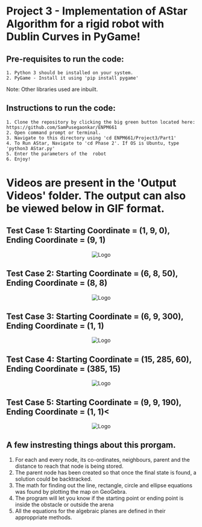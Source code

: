 <h1>Project 3 - Implementation of AStar Algorithm for a rigid robot with Dublin Curves in PyGame!</h1>

  <h2>Pre-requisites to run the code:</h2>

    1. Python 3 should be installed on your system.
    2. PyGame - Install it using 'pip install pygame'

Note:  Other libraries used are inbuilt.</br>

  <h2>Instructions to run the code:</h2>
  
    1. Clone the repository by clicking the big green button located here: https://github.com/SamPusegaonkar/ENPM661
    2. Open command prompt or terminal.
    3. Navigate to this directory using 'cd ENPM661/Project3/Part1'
    4. To Run AStar, Navigate to 'cd Phase 2'. If OS is Ubuntu, type 'python3 AStar.py'
    5. Enter the parameters of the  robot
    6. Enjoy!


<h1>Videos are present in the 'Output Videos' folder. The output can also be viewed below in GIF format.</h2>

<h2> Test Case 1: Starting Coordinate = (1, 9, 0), Ending Coordinate = (9, 1) </h2>

<p align="center">
  <img src="https://user-images.githubusercontent.com/12711480/116008617-8c018080-a5e3-11eb-8fc9-09f06d77351b.gif" alt="Logo"/>
</p>
<h2> Test Case 2: Starting Coordinate = (6, 8, 50), Ending Coordinate = (8, 8) </h2>

<p align="center">
  <img src="https://user-images.githubusercontent.com/12711480/116008619-8dcb4400-a5e3-11eb-9c6c-6637638703fd.gif" alt="Logo"/>
</p>

<h2> Test Case 3: Starting Coordinate = (6, 9, 300), Ending Coordinate = (1, 1) </h2>

<p align="center">
  
  <img src="https://user-images.githubusercontent.com/12711480/116008620-8f950780-a5e3-11eb-9bff-6c893eb0f777.gif" alt="Logo"/>
</p>

<h2> Test Case 4: Starting Coordinate = (15, 285, 60), Ending Coordinate = (385, 15)</h2>

<p align="center">
  <img src="https://user-images.githubusercontent.com/12711480/116008623-91f76180-a5e3-11eb-9efe-f34edcdb1c81.mp4" alt="Logo"/>
</p>

<h2> Test Case 5: Starting Coordinate = (9, 9, 190), Ending Coordinate = (1, 1)<</h2>

<p align="center">
  <img src="https://user-images.githubusercontent.com/12711480/116008636-9ae83300-a5e3-11eb-9221-c0474deada17.gif" alt="Logo"/>
</p>


## A few instresting things about this prorgam.
  1. For each and every node, its co-ordinates, neighbours, parent and the distance to reach that node is being stored.
  2. The parent node has been created so that once the final state is found, a solution could be backtracked.
  3. The math for finding out the line, rectangle, circle and ellipse equations was found by plotting the map on GeoGebra.
  4. The program will let you know if the starting point or ending point is inside the obstacle or outside the arena
  5. All the equations for the algebraic planes are defined in their approppriate methods.